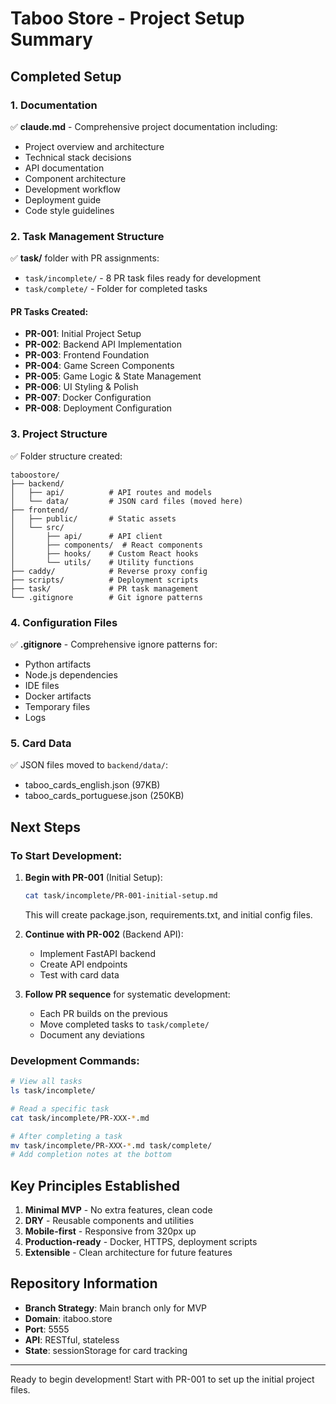 # Taboo Store - Project Setup Summary

## Completed Setup

### 1. Documentation
✅ **claude.md** - Comprehensive project documentation including:
- Project overview and architecture
- Technical stack decisions
- API documentation
- Component architecture
- Development workflow
- Deployment guide
- Code style guidelines

### 2. Task Management Structure
✅ **task/** folder with PR assignments:
- `task/incomplete/` - 8 PR task files ready for development
- `task/complete/` - Folder for completed tasks

#### PR Tasks Created:
- **PR-001**: Initial Project Setup
- **PR-002**: Backend API Implementation
- **PR-003**: Frontend Foundation
- **PR-004**: Game Screen Components
- **PR-005**: Game Logic & State Management
- **PR-006**: UI Styling & Polish
- **PR-007**: Docker Configuration
- **PR-008**: Deployment Configuration

### 3. Project Structure
✅ Folder structure created:
```
taboostore/
├── backend/
│   ├── api/          # API routes and models
│   └── data/         # JSON card files (moved here)
├── frontend/
│   ├── public/       # Static assets
│   └── src/
│       ├── api/      # API client
│       ├── components/  # React components
│       ├── hooks/    # Custom React hooks
│       └── utils/    # Utility functions
├── caddy/            # Reverse proxy config
├── scripts/          # Deployment scripts
├── task/             # PR task management
└── .gitignore        # Git ignore patterns
```

### 4. Configuration Files
✅ **.gitignore** - Comprehensive ignore patterns for:
- Python artifacts
- Node.js dependencies
- IDE files
- Docker artifacts
- Temporary files
- Logs

### 5. Card Data
✅ JSON files moved to `backend/data/`:
- taboo_cards_english.json (97KB)
- taboo_cards_portuguese.json (250KB)

## Next Steps

### To Start Development:

1. **Begin with PR-001** (Initial Setup):
   ```bash
   cat task/incomplete/PR-001-initial-setup.md
   ```
   This will create package.json, requirements.txt, and initial config files.

2. **Continue with PR-002** (Backend API):
   - Implement FastAPI backend
   - Create API endpoints
   - Test with card data

3. **Follow PR sequence** for systematic development:
   - Each PR builds on the previous
   - Move completed tasks to `task/complete/`
   - Document any deviations

### Development Commands:
```bash
# View all tasks
ls task/incomplete/

# Read a specific task
cat task/incomplete/PR-XXX-*.md

# After completing a task
mv task/incomplete/PR-XXX-*.md task/complete/
# Add completion notes at the bottom
```

## Key Principles Established

1. **Minimal MVP** - No extra features, clean code
2. **DRY** - Reusable components and utilities
3. **Mobile-first** - Responsive from 320px up
4. **Production-ready** - Docker, HTTPS, deployment scripts
5. **Extensible** - Clean architecture for future features

## Repository Information

- **Branch Strategy**: Main branch only for MVP
- **Domain**: itaboo.store
- **Port**: 5555
- **API**: RESTful, stateless
- **State**: sessionStorage for card tracking

---

Ready to begin development! Start with PR-001 to set up the initial project files.